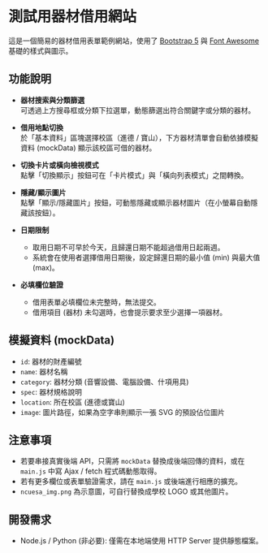 # 測試用器材借用網站

這是一個簡易的器材借用表單範例網站，使用了 [Bootstrap 5](https://getbootstrap.com/) 與 [Font Awesome](https://fontawesome.com/) 基礎的樣式與圖示。

## 功能說明

- **器材搜索與分類篩選**  
  可透過上方搜尋框或分類下拉選單，動態篩選出符合關鍵字或分類的器材。
  
- **借用地點切換**  
  於「基本資料」區塊選擇校區（進德 / 寶山），下方器材清單會自動依據模擬資料 (mockData) 顯示該校區可借的器材。
  
- **切換卡片或橫向檢視模式**  
  點擊「切換顯示」按鈕可在「卡片模式」與「橫向列表模式」之間轉換。
  
- **隱藏/顯示圖片**  
  點擊「顯示/隱藏圖片」按鈕，可動態隱藏或顯示器材圖片（在小螢幕自動隱藏該按鈕）。
  
- **日期限制**  
  - 取用日期不可早於今天，且歸還日期不能超過借用日起兩週。  
  - 系統會在使用者選擇借用日期後，設定歸還日期的最小值 (min) 與最大值 (max)。
  
- **必填欄位驗證**  
  - 借用表單必填欄位未完整時，無法提交。  
  - 借用項目 (器材) 未勾選時，也會提示要求至少選擇一項器材。

## 模擬資料 (mockData)

- `id`: 器材的財產編號
- `name`: 器材名稱
- `category`: 器材分類 (音響設備、電腦設備、什項用具)
- `spec`: 器材規格說明
- `location`: 所在校區 (進德或寶山)
- `image`: 圖片路徑，如果為空字串則顯示一張 SVG 的預設佔位圖片

## 注意事項

- 若要串接真實後端 API，只需將 `mockData` 替換成後端回傳的資料，或在 `main.js` 中寫 Ajax / fetch 程式碼動態取得。
- 若有更多欄位或表單驗證需求，請在 `main.js` 或後端進行相應的擴充。
- `ncuesa_img.png` 為示意圖，可自行替換成學校 LOGO 或其他圖片。

## 開發需求

- Node.js / Python (非必要): 僅需在本地端使用 HTTP Server 提供靜態檔案。
